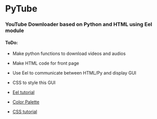 # PyTube

### YouTube Downloader based on Python and HTML using Eel module

#### ToDo:
  - Make python functions to download videos and audios
  - Make HTML code for front page
  - Use Eel to communicate between HTML/Py and display GUI
  - CSS to style this GUI

- [Eel tutorial](https://www.youtube.com/watch?v=8eeUV1RHkmw)
- [Color Palette](https://coolors.co/palette/2b2d42-8d99ae-edf2f4-ef233c-d90429)
- [CSS tutorial](https://www.w3schools.com/css/css_form.asp)
